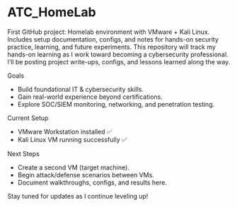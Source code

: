 # ATC_HomeLab
First GitHub project: Homelab environment with VMware + Kali Linux. Includes setup documentation, configs, and notes for hands-on security practice, learning, and future experiments.
This repository will track my hands-on learning as I work toward becoming a cybersecurity professional.  
I’ll be posting project write-ups, configs, and lessons learned along the way.  

Goals  
- Build foundational IT & cybersecurity skills.  
- Gain real-world experience beyond certifications.  
- Explore SOC/SIEM monitoring, networking, and penetration testing.  

Current Setup  
- VMware Workstation installed ✅  
- Kali Linux VM running successfully ✅  

Next Steps  
- Create a second VM (target machine).  
- Begin attack/defense scenarios between VMs.  
- Document walkthroughs, configs, and results here.  

Stay tuned for updates as I continue leveling up!  
